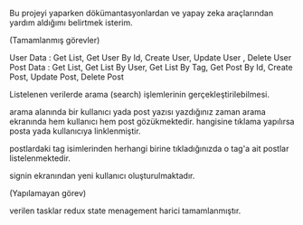 
Bu projeyi yaparken dökümantasyonlardan ve yapay zeka araçlarından yardım aldığımı belirtmek isterim.

(Tamamlanmış görevler)


User Data : Get List, Get User By Id, Create User, Update User ,
Delete User
Post Data : Get List, Get List By User, Get List By Tag, Get Post By Id,
Create Post, Update Post, Delete Post

Listelenen verilerde arama (search) işlemlerinin gerçekleştirilebilmesi.

arama alanında bir kullanıcı yada post yazısı yazdığınız zaman arama ekranında hem kullanıcı hem post gözükmektedir. hangisine tıklama yapılırsa posta yada kullanıcıya linklenmiştir.

postlardaki tag isimlerinden herhangi birine tıkladığınızda o tag'a ait postlar listelenmektedir.

signin ekranından yeni kullanıcı oluşturulmaktadır.

(Yapılamayan görev)

verilen tasklar redux state menagement harici tamamlanmıştır.

